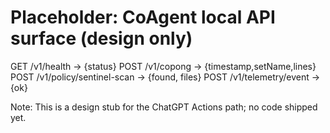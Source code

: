 <!-- status: stub; target: 150+ words -->
<!-- status: stub; target: 150+ words -->
<!-- status: stub; target: 150+ words -->
<!-- status: stub; target: 150+ words -->
<!-- status: stub; target: 150+ words -->
# Placeholder: CoAgent local API surface (design only)
GET  /v1/health               -> {status}
POST /v1/copong               -> {timestamp,setName,lines}
POST /v1/policy/sentinel-scan -> {found, files}
POST /v1/telemetry/event      -> {ok}

Note: This is a design stub for the ChatGPT Actions path; no code shipped yet.






